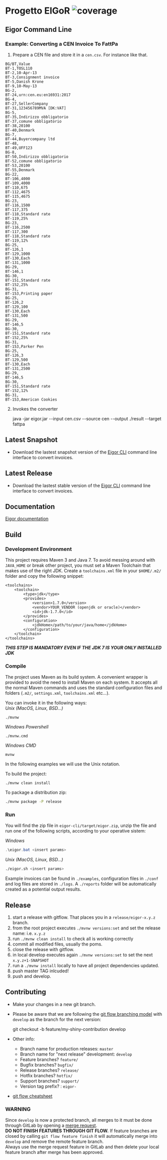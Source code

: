 Progetto EIGoR ![coverage](https://gitlab.com/tgi-infocert-eigor/eigor/badges/develop/build.svg)
==============

## Eigor Command Line

### Example: Converting a CEN Invoice To FattPa

1. Prepare a CEN file and store it in a `cen.csv`. For instance like that.

```
BG/BT,Value
BT-1,TOSL110
BT-2,10-Apr-13
BT-3,Consignment invoice
BT-5,Danish Krone
BT-9,10-May-13
BG-2,
BT-24,urn:cen.eu:en16931:2017
BG-4,
BT-27,SellerCompany
BT-31,123456789MVA [DK:VAT]
BG-5,
BT-35,Indirizzo obbligatorio
BT-37,comune obbligatorio
BT-38,20100
BT-40,Denmark
BG-7,
BT-44,Buyercompany ltd
BT-48,
BT-49,UFF123
BG-8,
BT-50,Indirizzo obbligatorio
BT-52,comune obbligatorio
BT-53,20100
BT-55,Denmark
BG-22,
BT-106,4000
BT-109,4000
BT-110,675
BT-112,4675
BT-115,4675
BG-23,
BT-116,1500
BT-117,375
BT-118,Standard rate
BT-119,25%
BG-23,
BT-116,2500
BT-117,300
BT-118,Standard rate
BT-119,12%
BG-25,
BT-126,1
BT-129,1000
BT-130,Each
BT-131,1000
BG-29,
BT-146,1
BG-30,
BT-151,Standard rate
BT-152,25%
BG-31,
BT-153,Printing paper
BG-25,
BT-126,2
BT-129,100
BT-130,Each
BT-131,500
BG-29,
BT-146,5
BG-30,
BT-151,Standard rate
BT-152,25%
BG-31,
BT-153,Parker Pen
BG-25,
BT-126,3
BT-129,500
BT-130,Each
BT-131,2500
BG-29,
BT-146,5
BG-30,
BT-151,Standard rate
BT-152,12%
BG-31,
BT-153,American Cookies
```

2. Invokes the converter

    java -jar eigor.jar --input cen.csv --source cen --output ./result --target fattpa


## Latest Snapshot
* Download the lastest snapshot version of the [Eigor CLI](https://gitlab.com/tgi-infocert-eigor/eigor/-/jobs/artifacts/develop/download?job=eigor-cli-snapshot) command line interface to convert invoices.


## Latest Release
* Download the lastest stable version of the [Eigor CLI](https://gitlab.com/tgi-infocert-eigor/eigor/-/jobs/artifacts/master/download?job=eigor-cli-release) command line interface to convert invoices.
  
## Documentation
[Eigor documentation](https://tgi-infocert-eigor.gitlab.io/eigor/)

## Build

### Development Environment
This project requires Maven 3 and Java 7. To avoid messing around with `JAVA_HOME` or break other project, you must set a Maven Toolchain that makes use of the right JDK.
Create a `toolchains.xml` file in your `$HOME/.m2/` folder and copy the following snippet:

```
<toolchains>
    <toolchain>
        <type>jdk</type>
        <provides>
            <version>1.7.0</version>
            <vendor>YOUR_VENDOR (openjdk or oracle)</vendor>
            <id>jdk-1.7.0</id>
        </provides>
        <configuration>
            <jdkHome>/path/to/your/java/home</jdkHome>
        </configuration>
    </toolchain>
</toolchains>
  ```

***THIS STEP IS MANDATORY EVEN IF THE JDK 7 IS YOUR ONLY INSTALLED JDK***


### Compile
The project uses Maven as its build system. A convenient wrapper is provided to avoid the need
to install Maven on each system. It accepts all the normal Maven commands and uses the standard configuration
files and folders (`.m2/`, `settings.xml`, `toolchains.xml` etc...).

You can invoke it in the following ways:   
*Unix (MacOS, Linux, BSD...)*

    ./mvnw
    
*Windows Powershell*
    
    ./mvnw.cmd
    
*Windows CMD*
    
    mvnw
    
In the following examples we will use the Unix notation.

To build the project:   

    ./mvnw clean install

    
To package a distribution zip:
```bash
./mvnw package -P release
```

### Run
You will find the zip file in `eigor-cli/target/eigor.zip`, unzip the file and run one of the following scripts,
according to your operative sistem:   

*Windows*
```powershell
.\eigor.bat <insert params>
```
*Unix (MacOS, Linux, BSD...)*
```bash
./eigor.sh <insert params>
```

Example invoices can be found in `./examples`, configuration files in `./conf` and log files 
are stored in `./logs`. A `./reports` folder will be automatically created as a potential output results.

## Release
1. start a release with gitflow. That places you in a `release/eigor-x.y.z` branch.
2. from the root project executes `./mvnw versions:set` and set the release name: i.e. `x.y.z`
3. run `./mvnw clean install` to check all is working correctly
4. commit all modified files, usually the poms.
5. close the release with gitflow.
6. in local develop executes again `./mvnw versions:set` to set the next `x.y.z+1-SNAPSHOT`
7. run a `./mvnw install` locally to have all project dependencies updated.
8. push master TAG inlcuded!
9. push and develop. 
   
## Contributing
* Make your changes in a new git branch. 
* Please be aware that we are following the 
[git flow branching model](http://nvie.com/posts/a-successful-git-branching-model/) 
with `develop` as the branch for the next version:


    git checkout -b feature/my-shiny-contribution develop
    
* Other info:
  * Branch name for production releases: `master` 
  * Branch name for "next release" development: `develop` 
  * Feature branches? `feature/` 
  * Bugfix branches? `bugfix/` 
  * Release branches? `release/` 
  * Hotfix branches? `hotfix/` 
  * Support branches? `support/` 
  * Version tag prefix? : `eigor-` 
  
* [git flow cheatsheet](https://danielkummer.github.io/git-flow-cheatsheet/)  

### WARNING
Since `develop` is now a protected branch, all merges to it must be done through GitLab by opening a 
[merge request](https://gitlab.com/tgi-infocert-eigor/eigor/merge_requests/new).  
**DO NOT FINISH FEATURES THROUGH GIT FLOW.** If feature branches are closed by calling
`git flow feature finish` it will automatically merge into `develop` and remove the remote feature branch.   
Always use the merge request feature in GitLab and then delete your local feature branch after merge
has been approved.


